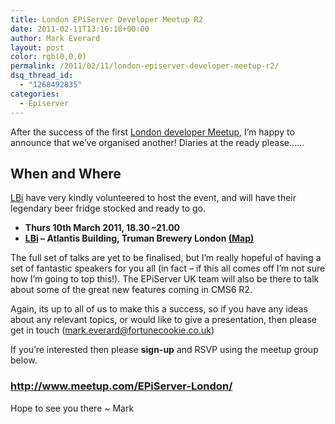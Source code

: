 ```yaml
---
title: London EPiServer Developer Meetup R2
date: 2011-02-11T13:16:18+00:00
author: Mark Everard
layout: post
color: rgb(0,0,0)
permalink: /2011/02/11/london-episerver-developer-meetup-r2/
dsq_thread_id:
  - "1268492835"
categories:
  - Episerver
---
```

After the success of the first <a title="First London EPiServer Developer Meetup" href="http://www.markeverard.com/blog/2010/10/26/first-london-developer-meetup/" target="_blank">London developer Meetup</a>, I&#8217;m happy to announce that we&#8217;ve organised another! Diaries at the ready please&#8230;&#8230;

## When and Where
<a title="LBi&quot;" href="http://www.lbi.co.uk/" target="_blank">LBi</a> have very kindly volunteered to host the event, and will have their legendary beer fridge stocked and ready to go.

  * **Thurs 10th March 2011, 18.30 –21.00**
  * **<a href="http://www.meetup.com/EPiServer-London/venue/1045334/?eventId=16504364&popup=true" target="blank">LBi</a> &#8211; Atlantis Building, Truman Brewery London <a title="LBi London - Map" href="http://www.lbi.co.uk/contact/" target="_blank">(Map)</a>**

The full set of talks are yet to be finalised, but I&#8217;m really hopeful of having a set of fantastic speakers for you all (in fact &#8211; if this all comes off I&#8217;m not sure how I&#8217;m going to top this!). The EPiServer UK team will also be there to talk about some of the great new features coming in CMS6 R2.

Again, its up to all of us to make this a success, so if you have any ideas about any relevant topics, or would like to give a presentation, then please get in touch (mark.everard@fortunecookie.co.uk)

If you&#8217;re interested then please **sign-up** and RSVP using the meetup group below.

### <http://www.meetup.com/EPiServer-London/>

Hope to see you there ~ Mark